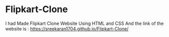 # Flipkart-Clone
I had Made Flipkart Clone Website Using HTML and CSS
And the link of the website is :
https://sreekaran1704.github.io/Flipkart-Clone/
